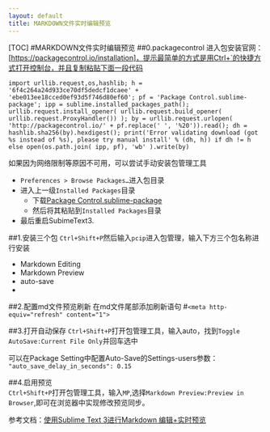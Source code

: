 ```yaml
---
layout: default
title: MARKDOWN文件实时编辑预览
---
```

[TOC]
#MARKDOWN文件实时编辑预览
##0.packagecontrol
进入包安装官网：[https://packagecontrol.io/installation]，提示最简单的方式是用Ctrl+`的快捷方式打开控制台，并且复制粘贴下面一段代码

`import urllib.request,os,hashlib; h = '6f4c264a24d933ce70df5dedcf1dcaee' + 'ebe013ee18cced0ef93d5f746d80ef60'; pf = 'Package Control.sublime-package'; ipp = sublime.installed_packages_path(); urllib.request.install_opener( urllib.request.build_opener( urllib.request.ProxyHandler()) ); by = urllib.request.urlopen( 'http://packagecontrol.io/' + pf.replace(' ', '%20')).read(); dh = hashlib.sha256(by).hexdigest(); print('Error validating download (got %s instead of %s), please try manual install' % (dh, h)) if dh != h else open(os.path.join( ipp, pf), 'wb' ).write(by)`

如果因为网络限制等原因不可用，可以尝试手动安装包管理工具

* `Preferences > Browse Packages…`进入包目录
* 进入上一级`Installed Packages`目录
    - 下载[Package Control.sublime-package](https://packagecontrol.io/Package%20Control.sublime-package)
    - 然后将其粘贴到`Installed Packages`目录
* 最后重启SubimeText3.  

##1.安装三个包
`Ctrl+Shift+P`然后输入`pcip`进入包管理，输入下方三个包名称进行安装

- Markdown Editing 
- Markdown Preview
- auto-save   
- 
##2.配置md文件预览刷新
在md文件尾部添加刷新语句
  #`<meta http-equiv="refresh" content="1">`   

##3.打开自动保存
`Ctrl+Shift+P`打开包管理工具，输入auto，找到`Toggle AutoSave:Current File Only`并回车选中  

可以在Package Setting中配置Auto-Save的Settings-users参数：
`"auto_save_delay_in_seconds": 0.15`   

##4.启用预览  
`Ctrl+Shift+P`打开包管理工具，输入`MP`,选择`Markdown Preview:Preview in Browser`,即可在浏览器中实现修改预览同步。  
  
参考文档：[使用Sublime Text 3进行Markdown 编辑+实时预览](https://blog.csdn.net/github_32886825/article/details/52930195)
